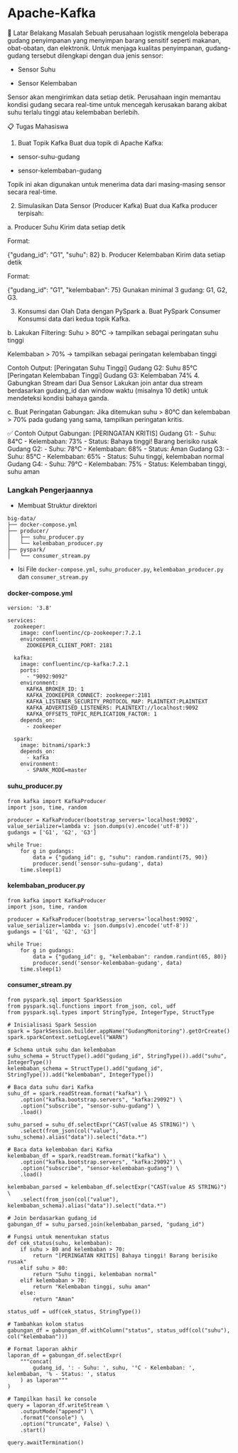 # Apache-Kafka

🎯 Latar Belakang Masalah
Sebuah perusahaan logistik mengelola beberapa gudang penyimpanan yang menyimpan barang sensitif seperti makanan, obat-obatan, dan elektronik. Untuk menjaga kualitas penyimpanan, gudang-gudang tersebut dilengkapi dengan dua jenis sensor:

- Sensor Suhu

- Sensor Kelembaban

Sensor akan mengirimkan data setiap detik. Perusahaan ingin memantau kondisi gudang secara real-time untuk mencegah kerusakan barang akibat suhu terlalu tinggi atau kelembaban berlebih.

📋 Tugas Mahasiswa
1. Buat Topik Kafka
Buat dua topik di Apache Kafka:

- sensor-suhu-gudang

- sensor-kelembaban-gudang

Topik ini akan digunakan untuk menerima data dari masing-masing sensor secara real-time.

2. Simulasikan Data Sensor (Producer Kafka)
Buat dua Kafka producer terpisah:

  a. Producer Suhu
Kirim data setiap detik

  Format:

{"gudang_id": "G1", "suhu": 82}
  b. Producer Kelembaban
Kirim data setiap detik

  Format:

{"gudang_id": "G1", "kelembaban": 75}
Gunakan minimal 3 gudang: G1, G2, G3.

3. Konsumsi dan Olah Data dengan PySpark
  a. Buat PySpark Consumer
Konsumsi data dari kedua topik Kafka.

  b. Lakukan Filtering:
Suhu > 80°C → tampilkan sebagai peringatan suhu tinggi

Kelembaban > 70% → tampilkan sebagai peringatan kelembaban tinggi

Contoh Output:
[Peringatan Suhu Tinggi] Gudang G2: Suhu 85°C [Peringatan Kelembaban Tinggi] Gudang G3: Kelembaban 74%
4. Gabungkan Stream dari Dua Sensor
Lakukan join antar dua stream berdasarkan gudang_id dan window waktu (misalnya 10 detik) untuk mendeteksi kondisi bahaya ganda.

  c. Buat Peringatan Gabungan:
Jika ditemukan suhu > 80°C dan kelembaban > 70% pada gudang yang sama, tampilkan peringatan kritis.

✅ Contoh Output Gabungan:
[PERINGATAN KRITIS] Gudang G1: - Suhu: 84°C - Kelembaban: 73% - Status: Bahaya tinggi! Barang berisiko rusak Gudang G2: - Suhu: 78°C - Kelembaban: 68% - Status: Aman Gudang G3: - Suhu: 85°C - Kelembaban: 65% - Status: Suhu tinggi, kelembaban normal Gudang G4: - Suhu: 79°C - Kelembaban: 75% - Status: Kelembaban tinggi, suhu aman

### Langkah Pengerjaannya

- Membuat Struktur direktori 
```
big-data/
├── docker-compose.yml
├── producer/
│   ├── suhu_producer.py
│   └── kelembaban_producer.py
├── pyspark/
│   └── consumer_stream.py
```

- Isi File `docker-compose.yml`, `suhu_producer.py`, `kelembaban_producer.py` dan `consumer_stream.py`

#### docker-compose.yml
```
version: '3.8'

services:
  zookeeper:
    image: confluentinc/cp-zookeeper:7.2.1
    environment:
      ZOOKEEPER_CLIENT_PORT: 2181

  kafka:
    image: confluentinc/cp-kafka:7.2.1
    ports:
      - "9092:9092"
    environment:
      KAFKA_BROKER_ID: 1
      KAFKA_ZOOKEEPER_CONNECT: zookeeper:2181
      KAFKA_LISTENER_SECURITY_PROTOCOL_MAP: PLAINTEXT:PLAINTEXT
      KAFKA_ADVERTISED_LISTENERS: PLAINTEXT://localhost:9092
      KAFKA_OFFSETS_TOPIC_REPLICATION_FACTOR: 1
    depends_on:
      - zookeeper

  spark:
    image: bitnami/spark:3
    depends_on:
      - kafka
    environment:
      - SPARK_MODE=master

```

#### suhu_producer.py
```
from kafka import KafkaProducer
import json, time, random

producer = KafkaProducer(bootstrap_servers='localhost:9092', value_serializer=lambda v: json.dumps(v).encode('utf-8'))
gudangs = ['G1', 'G2', 'G3']

while True:
    for g in gudangs:
        data = {"gudang_id": g, "suhu": random.randint(75, 90)}
        producer.send('sensor-suhu-gudang', data)
    time.sleep(1)

```

#### kelembaban_producer.py
```
from kafka import KafkaProducer
import json, time, random

producer = KafkaProducer(bootstrap_servers='localhost:9092', value_serializer=lambda v: json.dumps(v).encode('utf-8'))
gudangs = ['G1', 'G2', 'G3']

while True:
    for g in gudangs:
        data = {"gudang_id": g, "kelembaban": random.randint(65, 80)}
        producer.send('sensor-kelembaban-gudang', data)
    time.sleep(1)

```

#### consumer_stream.py
```
from pyspark.sql import SparkSession
from pyspark.sql.functions import from_json, col, udf
from pyspark.sql.types import StringType, IntegerType, StructType

# Inisialisasi Spark Session
spark = SparkSession.builder.appName("GudangMonitoring").getOrCreate()
spark.sparkContext.setLogLevel("WARN")

# Schema untuk suhu dan kelembaban
suhu_schema = StructType().add("gudang_id", StringType()).add("suhu", IntegerType())
kelembaban_schema = StructType().add("gudang_id", StringType()).add("kelembaban", IntegerType())

# Baca data suhu dari Kafka
suhu_df = spark.readStream.format("kafka") \
    .option("kafka.bootstrap.servers", "kafka:29092") \
    .option("subscribe", "sensor-suhu-gudang") \
    .load()

suhu_parsed = suhu_df.selectExpr("CAST(value AS STRING)") \
    .select(from_json(col("value"), suhu_schema).alias("data")).select("data.*")

# Baca data kelembaban dari Kafka
kelembaban_df = spark.readStream.format("kafka") \
    .option("kafka.bootstrap.servers", "kafka:29092") \
    .option("subscribe", "sensor-kelembaban-gudang") \
    .load()

kelembaban_parsed = kelembaban_df.selectExpr("CAST(value AS STRING)") \
    .select(from_json(col("value"), kelembaban_schema).alias("data")).select("data.*")

# Join berdasarkan gudang_id
gabungan_df = suhu_parsed.join(kelembaban_parsed, "gudang_id")

# Fungsi untuk menentukan status
def cek_status(suhu, kelembaban):
    if suhu > 80 and kelembaban > 70:
        return "[PERINGATAN KRITIS] Bahaya tinggi! Barang berisiko rusak"
    elif suhu > 80:
        return "Suhu tinggi, kelembaban normal"
    elif kelembaban > 70:
        return "Kelembaban tinggi, suhu aman"
    else:
        return "Aman"

status_udf = udf(cek_status, StringType())

# Tambahkan kolom status
gabungan_df = gabungan_df.withColumn("status", status_udf(col("suhu"), col("kelembaban")))

# Format laporan akhir
laporan_df = gabungan_df.selectExpr(
    """concat(
        gudang_id, ': - Suhu: ', suhu, '°C - Kelembaban: ', kelembaban, '% - Status: ', status
    ) as laporan"""
)

# Tampilkan hasil ke console
query = laporan_df.writeStream \
    .outputMode("append") \
    .format("console") \
    .option("truncate", False) \
    .start()

query.awaitTermination()

```
